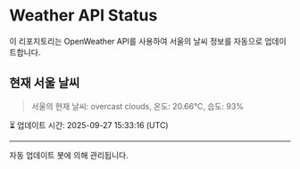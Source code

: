 
# Weather API Status

이 리포지토리는 OpenWeather API를 사용하여 서울의 날씨 정보를 자동으로 업데이트합니다.

## 현재 서울 날씨
> 서울의 현재 날씨: overcast clouds, 온도: 20.66°C, 습도: 93%

⏳ 업데이트 시간: 2025-09-27 15:33:16 (UTC)

---
자동 업데이트 봇에 의해 관리됩니다.
